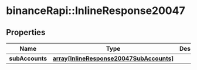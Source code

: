 # binanceRapi::InlineResponse20047


## Properties
Name | Type | Description | Notes
------------ | ------------- | ------------- | -------------
**subAccounts** | [**array[InlineResponse20047SubAccounts]**](inline_response_200_47_subAccounts.md) |  | 


